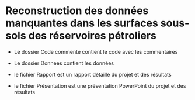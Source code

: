 # Reconstruction des données manquantes dans les surfaces sous-sols des réservoires pétroliers

* Le dossier Code commenté contient le code avec les commentaires 

* Le dossier Donnees contient les données

* le fichier Rapport est un rapport détaillé du projet et des résultats

* le fichier Présentation est une présentation PowerPoint du projet et des résultats
